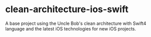 # clean-architecture-ios-swift
A base project using the Uncle Bob's clean architecture with Swift4 language and the latest iOS technologies for new iOS projects.
